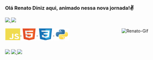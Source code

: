 ### Olá Renato Diniz aqui, animado nessa nova jornada!✌️
<div>
  <a href="hhtps://github.com/renatodinizz">
  <img height="160em" src="https://github-readme-stats.vercel.app/api?username=renatodinizz&theme=chartreuse-dark&show_icons=true&include_all_commits=true&count_private=true"/>
   <img height="160em" src="https://github-readme-stats.vercel.app/api/top-langs/?username=renatodinizz&theme=chartreuse-dark&layout=compact&langs_count=16"/>
</div>

<div style="display: inline_block"><br>
  <img align="center" alt="Renato-Js" height="40" width="50" src="https://raw.githubusercontent.com/devicons/devicon/master/icons/javascript/javascript-plain.svg">
  <img align="center" alt="Renato-HTML" height="40" width="50" src="https://raw.githubusercontent.com/devicons/devicon/master/icons/html5/html5-original.svg">
  <img align="center" alt="Renato-CSS" height="40" width="50" src="https://raw.githubusercontent.com/devicons/devicon/master/icons/css3/css3-original.svg">
  <img align="center" alt="Renato-Python" height="40" width="50" src="https://raw.githubusercontent.com/devicons/devicon/master/icons/python/python-original.svg">
  <img align="right" alt="Renato-Gif" height="120" width="120" src="https://cdn.discordapp.com/attachments/1186359995466514515/1186362032451227738/Diniz.gif?ex=6592f8be&is=658083be&hm=7eb736af3c168e225065f94dbd6cebf029e70db257887128859d2594bcdfbe20&">

</div>
  
  ##
 
<div> 
  <a href = "mailto:dinizrenatoxyz@gmail.com"><img src="https://img.shields.io/badge/-Gmail-%23333?style=for-the-badge&logo=gmail&logoColor=white" target="_blank"></a>
  <a href="www.linkedin.com/in/renato-diniz-ab611a2a6" target="_blank"><img src="https://img.shields.io/badge/-LinkedIn-%230077B5?style=for-the-badge&logo=linkedin&logoColor=white" target="_blank">
  <a href="https://www.facebook.com/renato.diniz.12" target="_blank"><img src="https://img.shields.io/badge/Facebook-1877F2?style=for-the-badge&logo=facebook&logoColor=white" target="_blank"></a>
</div>


